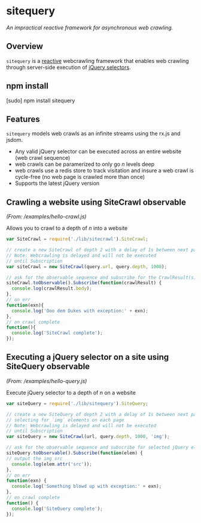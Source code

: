 # sitequery
*An impractical reactive framework for asynchronous web crawling.*

## Overview
`sitequery` is a [reactive](http://en.wikipedia.org/wiki/Reactive_programming) webcrawling framework that enables web crawling through server-side execution of [jQuery selectors](http://api.jquery.com/category/selectors/).

## npm install
[sudo] npm install sitequery

## Features
`sitequery` models web crawls as an infinite streams using the rx.js and jsdom.

  - Any valid jQuery selector can be executed across an entire website (web crawl sequence)
  - web crawls can be paramerized to only go *n* levels deep
  - web crawls use a redis store to track visitation and insure a web crawl is cycle-free (no web page is crawled more than once)
  - Supports the latest jQuery version

## Crawling a website using SiteCrawl observable
*(From: /examples/hello-crawl.js)*

Allows you to crawl to a depth of *n* into a website

```javascript
var SiteCrawl = require('./lib/sitecrawl').SiteCrawl;

// create a new SiteCrawl of depth 2 with a delay of 1s between next page
// Note: Webcrawling is delayed and will not be executed
// until Subscription
var siteCrawl = new SiteCrawl(query.url, query.depth, 1000);

// ask for the observable sequence and subscribe for the CrawlResult(s)
siteCrawl.toObservable().Subscribe(function(crawlResult) {                 
  console.log(crawlResult.body);
},
// on err
function(exn){
  console.log('Ooo dem Dukes with exception:' + exn);
},
// on crawl complete
function(){
  console.log('SiteCrawl complete');
});
```

## Executing a jQuery selector on a site using SiteQuery observable
*(From: /examples/hello-query.js)*

Execute jQuery selector to a depth of *n* on a website

```javascript
var siteQuery = require('./lib/sitequery').SiteQuery;

// create a new SiteQuery of depth 2 with a delay of 1s between next page crawl
// selecting for `img` elements on each page
// Note: Webcrawling is delayed and will not be executed
// until Subscription
var siteQuery = new SiteCrawl(url, query.depth, 1000, 'img');

// ask for the observable sequence and subscribe for selected jQuery element(s)
siteQuery.toObservable().Subscribe(function(elem) {
// output the img src                 
  console.log(elem.attr('src'));
},
// on err
function(exn) {
  console.log('Something blowd up with exception:' + exn);
},
// on crawl complete
function() {
  console.log('SiteQuery complete');
});
```


